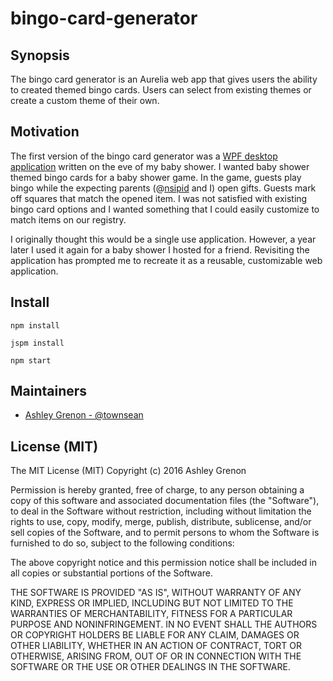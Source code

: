 # bingo-card-generator

## Synopsis

The bingo card generator is an Aurelia web app that gives users the ability to created themed bingo cards.  Users can select from existing themes or create a custom theme of their own.  

## Motivation

The first version of the bingo card generator was a [WPF desktop application](https://github.com/townsean/wpf-bingo-card-generator) written on the eve of my baby shower.  I wanted baby shower themed bingo cards for a baby shower game.  In the game, guests play bingo while the expecting parents (@[nsipid](https://github.com/nsipid) and I) open gifts. Guests mark off squares that match the opened item. I was not satisfied with existing bingo card options and I wanted something that I could easily customize to match items on our registry.

I originally thought this would be a single use application. However, a year later I used it again for a baby shower I hosted for a friend.  Revisiting the application has prompted me to recreate it as a reusable, customizable web application.

## Install

```
npm install
```

```
jspm install
```

```
npm start
```

## Maintainers

* [Ashley Grenon - @townsean](https://github.com/townsean)

## License (MIT)

The MIT License (MIT)
Copyright (c) 2016 Ashley Grenon

Permission is hereby granted, free of charge, to any person obtaining a copy of this software and associated documentation files (the "Software"), to deal in the Software without restriction, including without limitation the rights to use, copy, modify, merge, publish, distribute, sublicense, and/or sell copies of the Software, and to permit persons to whom the Software is furnished to do so, subject to the following conditions:

The above copyright notice and this permission notice shall be included in all copies or substantial portions of the Software.

THE SOFTWARE IS PROVIDED "AS IS", WITHOUT WARRANTY OF ANY KIND, EXPRESS OR IMPLIED, INCLUDING BUT NOT LIMITED TO THE WARRANTIES OF MERCHANTABILITY, FITNESS FOR A PARTICULAR PURPOSE AND NONINFRINGEMENT. IN NO EVENT SHALL THE AUTHORS OR COPYRIGHT HOLDERS BE LIABLE FOR ANY CLAIM, DAMAGES OR OTHER LIABILITY, WHETHER IN AN ACTION OF CONTRACT, TORT OR OTHERWISE, ARISING FROM, OUT OF OR IN CONNECTION WITH THE SOFTWARE OR THE USE OR OTHER DEALINGS IN THE SOFTWARE.
